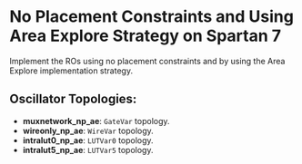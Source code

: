 # No Placement Constraints and Using Area Explore Strategy on Spartan 7

Implement the ROs using no placement constraints and by using the Area Explore implementation strategy.

## Oscillator Topologies:

- **muxnetwork_np_ae**: `GateVar` topology.
- **wireonly_np_ae**: `WireVar` topology.
- **intralut0_np_ae**: `LUTVar0` topology.
- **intralut5_np_ae**: `LUTVar5` topology.